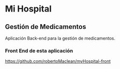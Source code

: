 # Mi Hospital
## Gestión de Medicamentos
Aplicación Back-end para la gestión de medicamentos.

### Front End de esta aplicación
https://github.com/robertoMaclean/myHospital-front